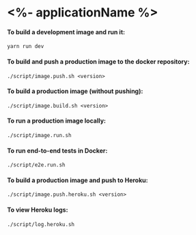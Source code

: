 # <%- applicationName %>

#### To build a development image and run it:
~~~~
yarn run dev
~~~~

#### To build and push a production image to the docker repository:
~~~~
./script/image.push.sh <version>
~~~~

#### To build a production image (without pushing):
~~~~
./script/image.build.sh <version>
~~~~

#### To run a production image locally:
~~~~
./script/image.run.sh
~~~~

#### To run end-to-end tests in Docker:
~~~~
./script/e2e.run.sh
~~~~

#### To build a production image and push to Heroku:
~~~~
./script/image.push.heroku.sh <version>
~~~~

#### To view Heroku logs:
~~~~
./script/log.heroku.sh
~~~~
